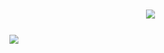 
</br>
<p align="center">   <img alingn="center" src="https://profile-counter.glitch.me/PastorPass/count.svg" /></p>

##
<div>
<a href = "https://www.chess.com/member/pastorcheck" target="_blank"><img src= "https://img.shields.io/badge/contact-chess-brightgreen"
target="_blank"></a> 


</div> 
